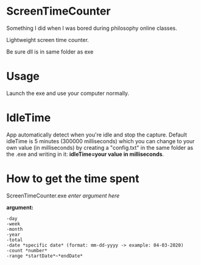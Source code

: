 # ScreenTimeCounter
Something I did when I was bored during philosophy online classes. 

Lightweight screen time counter. 

 Be sure dll is in same folder as exe
 
# Usage 
Launch the exe and use your computer normally.

# IdleTime
App automatically detect when you're idle and stop the capture. Default idleTime is 5 minutes (300000 milliseconds) which you can change to your own value (in milliseconds) by creating a "config.txt" in the same folder as the .exe and writing in it: **idleTime=your value in milliseconds**.

# How to get the time spent
ScreenTimeCounter.exe *enter argument here*

**argument:**
```
-day
-week
-month
-year
-total
-date *specific date* (format: mm-dd-yyyy -> example: 04-03-2020)
-count *number*  
-range *startDate*~*endDate*
```
   
 
    
    

